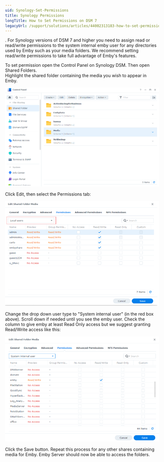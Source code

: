 ```yaml
---
uid: Synology-Set-Permissions
title: Synology Permissions
longTitle: How to Set Permissions on DSM 7
legacyUrl: /support/solutions/articles/44002313183-how-to-set-permissions-on-dsm-7
---
```


.
For Synology versions of DSM 7 and higher you need to assign read or read/write permissions to the system internal emby user for any directories used by Emby such as your media folders. We recommend setting read/write permissions to take full advantage of Emby's features.


To set permission open the Control Panel on Synology DSM.  Then open Shared Folders.  
Highlight the shared folder containing the media you wish to appear in Emby.


![Synology Permissions1](images/synology/synology-permissions1.png)


Click Edit, then select the Permissions tab:

![Synology Permissions2](images/synology/synology-permissions2.png)


Change the drop down user type to "System internal user" (in the red box above).
Scroll down if needed until you see the emby user.
Check the column to give emby at least Read Only access but we suggest granting Read/Write access like this:

![Synology Permissions3](images/synology/synology-permissions3.png)

Click the Save button.
Repeat this process for any other shares containing media for Emby.
Emby Server should now be able to access the folders.